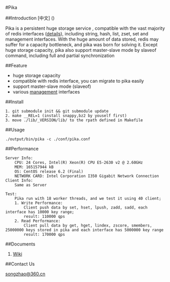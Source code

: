 #Pika

##Introduction [中文] ()

Pika is a persistent huge storage service , compatible  with the vast majority of redis interfaces ([details](https://github.com/baotiao/pika/wiki/pika支持的redis接口及兼容情况)), including string, hash, list, zset, set and management interfaces. With the huge amount of data stored, redis may suffer for a capacity bottleneck, and pika was born for solving it. Except huge storage capacity, pika also support master-slave mode by slaveof command, including full and partial synchronization

##Feature

* huge storage capacity
* compatible with redis interface, you can migrate to pika easily
* support master-slave mode (slaveof)
* various [management](https://github.com/baotiao/pika/wiki/pika的一些管理命令方式说明) interfaces

##Install

```
1. git submodule init && git submodule update
2. make __REL=1 (install snappy,bz2 by youself first)
3. move ./lib/_VERSION/lib/ to the rpath defined in Makefile
```

##Usage

```
./output/bin/pika -c ./conf/pika.conf
```

##Performance

```
Server Info:
	CPU: 24 Cores, Intel(R) Xeon(R) CPU E5-2630 v2 @ 2.60GHz
	MEM: 165157944 kB
	OS: CentOS release 6.2 (Final)
	NETWORK CARD: Intel Corporation I350 Gigabit Network Connection
Client Info:
	Same as Server

Test:
	Pika run with 18 worker threads, and we test it using 40 client;
	1. Write Performance:
		Client push data by set, hset, lpush, zadd, sadd, each interface has 10000 key range;
		result: 110000 qps
	2. Read Performance:
		Client pull data by get, hget, lindex, zscore, smembers, 25000000 keys stored in pika and each interface has 5000000 key range
		result: 170000 qps

```		
##Documents

1. [Wiki](https://github.com/baotiao/pika/wiki)

##Contact Us

songzhao@360.cn
